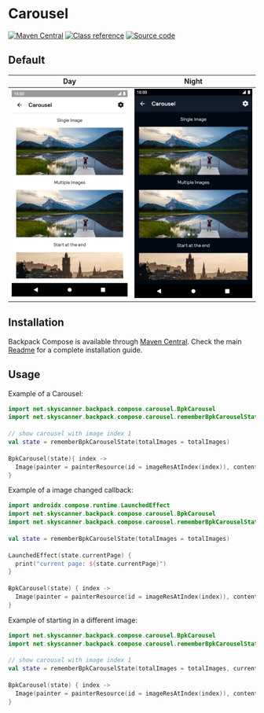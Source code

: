 # Carousel

[![Maven Central](https://img.shields.io/maven-central/v/net.skyscanner.backpack/backpack-compose)](https://search.maven.org/artifact/net.skyscanner.backpack/backpack-compose)
[![Class reference](https://img.shields.io/badge/Class%20reference-Android-blue)](https://backpack.github.io/android/backpack-compose/net.skyscanner.backpack.compose.carousel)
[![Source code](https://img.shields.io/badge/Source%20code-GitHub-lightgrey)](https://github.com/Skyscanner/backpack-android/tree/main/backpack-compose/src/main/kotlin/net/skyscanner/backpack/compose/carousel)

## Default

| Day | Night |
| --- | --- |
| <img src="https://raw.githubusercontent.com/Skyscanner/backpack-android/main/docs/compose/Carousel/screenshots/default.png" alt="Carousel component" width="375" /> | <img src="https://raw.githubusercontent.com/Skyscanner/backpack-android/main/docs/compose/Carousel/screenshots/default_dm.png" alt="Carousel component - dark mode" width="375" /> |

## Installation

Backpack Compose is available through [Maven Central](https://search.maven.org/artifact/net.skyscanner.backpack/backpack-compose). Check the main [Readme](https://github.com/skyscanner/backpack-android#installation) for a complete installation guide.

## Usage

Example of a Carousel:

```Kotlin
import net.skyscanner.backpack.compose.carousel.BpkCarousel
import net.skyscanner.backpack.compose.carousel.rememberBpkCarouselState

// show carousel with image index 1
val state = rememberBpkCarouselState(totalImages = totalImages)

BpkCarousel(state){ index ->
  Image(painter = painterResource(id = imageResAtIndex(index)), contentDescription = "")
}
```

Example of a image changed callback:

```Kotlin
import androidx.compose.runtime.LaunchedEffect
import net.skyscanner.backpack.compose.carousel.BpkCarousel
import net.skyscanner.backpack.compose.carousel.rememberBpkCarouselState

val state = rememberBpkCarouselState(totalImages = totalImages)

LaunchedEffect(state.currentPage) {
  print("current page: ${state.currentPage}")
}

BpkCarousel(state) { index ->
  Image(painter = painterResource(id = imageResAtIndex(index)), contentDescription = "")
}
```

Example of starting in a different image:

```Kotlin
import net.skyscanner.backpack.compose.carousel.BpkCarousel
import net.skyscanner.backpack.compose.carousel.rememberBpkCarouselState

// show carousel with image index 1
val state = rememberBpkCarouselState(totalImages = totalImages, currentImage = currentImage)

BpkCarousel(state) { index ->
  Image(painter = painterResource(id = imageResAtIndex(index)), contentDescription = "")
}
```